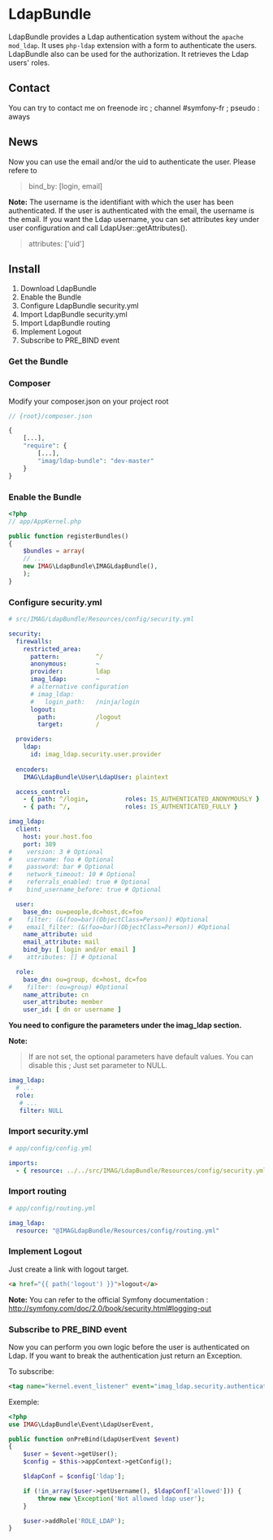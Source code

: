 # LdapBundle

LdapBundle provides a Ldap authentication system without the `apache mod_ldap`. It uses `php-ldap` extension with a form to authenticate the users. LdapBundle also can be used for the authorization. It retrieves the  Ldap users' roles.

## Contact

You can try to contact me on freenode irc ; channel #symfony-fr ; pseudo : aways

## News

Now you can use the email and/or the uid to authenticate the user. Please refere to
> bind_by: [login, email]

**Note:**
The username is the identifiant with which the user has been authenticated. If the user is authenticated with the email, the username is the email. If you want the Ldap username, you can set attributes key under user configuration and call LdapUser::getAttributes().
> attributes: ['uid']

## Install

1. Download LdapBundle
2. Enable the Bundle
3. Configure LdapBundle security.yml
4. Import LdapBundle security.yml
5. Import LdapBundle routing
6. Implement Logout
7. Subscribe to PRE_BIND event

### Get the Bundle

### Composer
Modify your composer.json on your project root

``` php
// {root}/composer.json

{
    [...],
    "require": {
        [...],
        "imag/ldap-bundle": "dev-master"
    }
}
```

### Enable the Bundle

``` php
<?php
// app/AppKernel.php

public function registerBundles()
{
    $bundles = array(
    // ...
    new IMAG\LdapBundle\IMAGLdapBundle(),
    );
}
```

### Configure security.yml

``` yaml
# src/IMAG/LdapBundle/Resources/config/security.yml

security:
  firewalls:
    restricted_area:
      pattern:          ^/
      anonymous:        ~
      provider:         ldap
      imag_ldap:        ~
      # alternative configuration
      # imag_ldap:
      #   login_path:   /ninja/login
      logout:
        path:           /logout
        target:         /

  providers:
    ldap:
      id: imag_ldap.security.user.provider
                
  encoders:
    IMAG\LdapBundle\User\LdapUser: plaintext

  access_control:
    - { path: ^/login,          roles: IS_AUTHENTICATED_ANONYMOUSLY }
    - { path: ^/,               roles: IS_AUTHENTICATED_FULLY }

imag_ldap:
  client:
    host: your.host.foo
    port: 389
#    version: 3 # Optional
#    username: foo # Optional
#    password: bar # Optional
#    network_timeout: 10 # Optional
#    referrals_enabled: true # Optional
#    bind_username_before: true # Optional

  user:
    base_dn: ou=people,dc=host,dc=foo
#    filter: (&(foo=bar)(ObjectClass=Person)) #Optional
#    email_filter: (&(foo=bar)(ObjectClass=Person)) #Optional
    name_attribute: uid
    email_attribute: mail
    bind_by: [ login and/or email ]
#    attributes: [] # Optional

  role:
    base_dn: ou=group, dc=host, dc=foo
#    filter: (ou=group) #Optional
    name_attribute: cn
    user_attribute: member
    user_id: [ dn or username ]
```

**You need to configure the parameters under the imag_ldap section.**

**Note:**

> If are not set, the optional parameters have default values.
> You can disable this ; Just set parameter to NULL.



``` yaml
imag_ldap:
  # ...
  role:
   # ...
   filter: NULL
```

### Import security.yml

``` yaml
# app/config/config.yml

imports:
  - { resource: ../../src/IMAG/LdapBundle/Resources/config/security.yml }
```

### Import routing

``` yaml
# app/config/routing.yml

imag_ldap:
  resource: "@IMAGLdapBundle/Resources/config/routing.yml"
```

### Implement Logout

Just create a link with logout target.

``` html
<a href="{{ path('logout') }}">logout</a>
```

**Note:**
You can refer to the official Symfony documentation :
http://symfony.com/doc/2.0/book/security.html#logging-out

### Subscribe to PRE_BIND event

Now you can perform you own logic before the user is authenticated on Ldap.
If you want to break the authentication just return an Exception.

To subscribe:
``` xml
<tag name="kernel.event_listener" event="imag_ldap.security.authentication.pre_bind" method="onPreBind" />
```

Exemple:
``` php
<?php
use IMAG\LdapBundle\Event\LdapUserEvent,

public function onPreBind(LdapUserEvent $event)
{
    $user = $event->getUser();
    $config = $this->appContext->getConfig();

    $ldapConf = $config['ldap'];

    if (!in_array($user->getUsername(), $ldapConf['allowed'])) {
        throw new \Exception('Not allowed ldap user');
    }

    $user->addRole('ROLE_LDAP');
}
```
